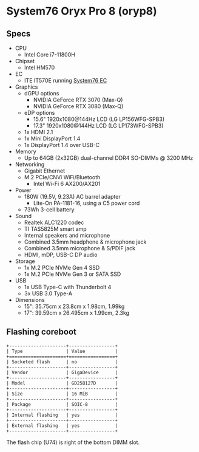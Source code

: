 # System76 Oryx Pro 8 (oryp8)

## Specs

- CPU
  - Intel Core i7-11800H
- Chipset
  - Intel HM570
- EC
  - ITE IT570E running [System76 EC](https://github.com/system76/ec)
- Graphics
  - dGPU options
    - NVIDIA GeForce RTX 3070 (Max-Q)
    - NVIDIA GeForce RTX 3080 (Max-Q)
  - eDP options
    - 15.6" 1920x1080@144Hz LCD (LG LP156WFG-SPB3)
    - 17.3" 1920x1080@144Hz LCD (LG LP173WFG-SPB3)
  - 1x HDMI 2.1
  - 1x Mini DisplayPort 1.4
  - 1x DisplayPort 1.4 over USB-C
- Memory
  - Up to 64GB (2x32GB) dual-channel DDR4 SO-DIMMs @ 3200 MHz
- Networking
  - Gigabit Ethernet
  - M.2 PCIe/CNVi WiFi/Bluetooth
    - Intel Wi-Fi 6 AX200/AX201
- Power
  - 180W (19.5V, 9.23A) AC barrel adapter
    - Lite-On PA-1181-16, using a C5 power cord
  - 73Wh 3-cell battery
- Sound
  - Realtek ALC1220 codec
  - TI TAS5825M smart amp
  - Internal speakers and microphone
  - Combined 3.5mm headphone & microphone jack
  - Combined 3.5mm microphone & S/PDIF jack
  - HDMI, mDP, USB-C DP audio
- Storage
  - 1x M.2 PCIe NVMe Gen 4 SSD
  - 1x M.2 PCIe NVMe Gen 3 or SATA SSD
- USB
  - 1x USB Type-C with Thunderbolt 4
  - 3x USB 3.0 Type-A
- Dimensions
  - 15": 35.75cm x 23.8cm x 1.98cm, 1.99kg
  - 17": 39.59cm x 26.495cm x 1.99cm, 2.3kg

## Flashing coreboot

```eval_rst
+---------------------+-----------------+
| Type                | Value           |
+=====================+=================+
| Socketed flash      | no              |
+---------------------+-----------------+
| Vendor              | GigaDevice      |
+---------------------+-----------------+
| Model               | GD25B127D       |
+---------------------+-----------------+
| Size                | 16 MiB          |
+---------------------+-----------------+
| Package             | SOIC-8          |
+---------------------+-----------------+
| Internal flashing   | yes             |
+---------------------+-----------------+
| External flashing   | yes             |
+---------------------+-----------------+
```

The flash chip (U74) is right of the bottom DIMM slot.
